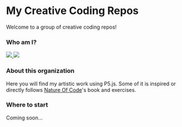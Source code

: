 # My Creative Coding Repos

Welcome to a group of creative coding repos!

### Who am I?

<a href="https://github.com/Arthur2479">
    <img src="https://img.shields.io/badge/GitHub-About_Me-%232fb4b6?style=for-the-badge&labelColor=%231b708a">
</a>
<a href="https://www.linkedin.com/in/arthurjacobs/">
    <img src="https://img.shields.io/badge/LinkedIn-arthurjacobs-%232fb4b6?style=for-the-badge&logo=linkedin&logoColor=white&labelColor=%231b708a" />
</a>

### About this organization

Here you will find my artistic work using P5.js. 
Some of it is inspired or directly follows [Nature Of Code](https://natureofcode.com/)'s book and exercises.

### Where to start

Coming soon...
